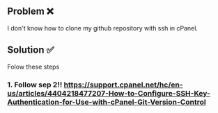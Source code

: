 ## Problem :x:

I don't know how to clone my github repository with ssh in cPanel.

## Solution :white_check_mark:
Folow these steps

### 1. Follow sep 2!! https://support.cpanel.net/hc/en-us/articles/4404218477207-How-to-Configure-SSH-Key-Authentication-for-Use-with-cPanel-Git-Version-Control

